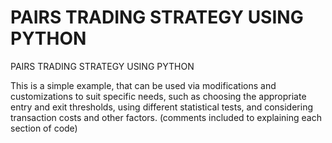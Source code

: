 # PAIRS TRADING STRATEGY USING PYTHON


PAIRS TRADING STRATEGY USING PYTHON

This is a simple example, that can be used via modifications and customizations to suit specific needs, 
such as choosing the appropriate entry and exit thresholds, using different statistical tests,
and considering transaction costs and other factors.
(comments included to explaining each section of code)

